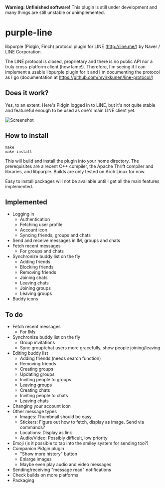 **Warning: Unfinished software!** This plugin is still under development and many things are still unstable or unimplemented.

purple-line
===========

libpurple (Pidgin, Finch) protocol plugin for LINE (http://line.me/) by Naver / LINE Corporation.

The LINE protocol is closed, proprietary and there is no public API nor a truly cross-platform client (how lame!). Therefore, I'm seeing if I can implement a usable libpurple plugin for it and I'm documenting the protocol as I go (documentation at https://github.com/mvirkkunen/line-protocol/)

Does it work?
-------------

Yes, to an extent. Here's Pidgin logged in to LINE, but it's not quite stable and featureful enough to be used as one's main LINE client yet.

![Screenshot](http://virkkunen.net/b/pidgin-line2.png)

How to install
--------------

    make
    make install

This will build and install the plugin into your home directory. The prerequisites are a recent C++ compiler, the Apache Thrift compiler and libraries, and libpurple. Builds are only tested on Arch Linux for now.

Easy to install packages will not be available until I get all the main features implemented.

Implemented
-----------

* Logging in
  * Authentication
  * Fetching user profile
  * Account icon
  * Syncing friends, groups and chats
* Send and receive messages in IM, groups and chats
* Fetch recent messages
  * For groups and chats
* Synchronize buddy list on the fly
  * Adding friends
  * Blocking friends
  * Removing friends
  * Joining chats
  * Leaving chats
  * Joining groups
  * Leaving groups
* Buddy icons

To do
-----

* Fetch recent messages
  * For IMs
* Synchronize buddy list on the fly
  * Group invitations
  * Sync group/chat users more gracefully, show people joining/leaving
* Editing buddy list
  * Adding friends (needs search function)
  * Removing friends
  * Creating groups
  * Updating groups
  * Inviting people to groups
  * Leaving groups
  * Creating chats
  * Inviting people to chats
  * Leaving chats
* Changing your account icon
* Other message types
  * Images: Thumbnail should be easy
  * Stickers: Figure out how to fetch, display as image. Send via commands?
  * Locations: Display as link
  * Audio/Video: Possibly difficult, low priority
* Emoji (is it possible to tap into the smiley system for sending too?)
* Companion Pidgin plugin
  * "Show more history" button
  * Enlarge images
  * Maybe even play audio and video messages
* Sending/receiving "message read" notifications
* Check builds on more platforms
* Packaging
